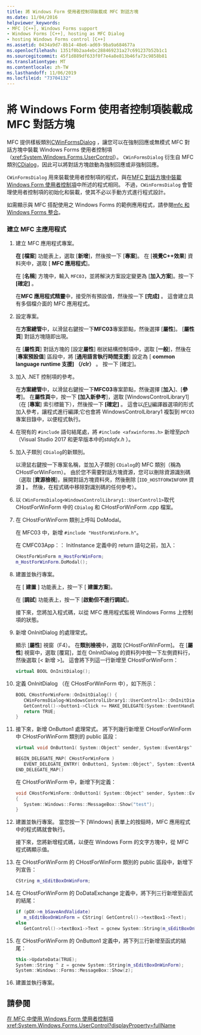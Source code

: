 ```yaml
---
title: 將 Windows Form 使用者控制項裝載成 MFC 對話方塊
ms.date: 11/04/2016
helpviewer_keywords:
- MFC [C++], Windows Forms support
- Windows Forms [C++], hosting as MFC Dialog
- hosting Windows Forms control [C++]
ms.assetid: 0434a9d7-8b14-48e6-ad69-9ba9a684677a
ms.openlocfilehash: 1351f0b2aa4ebc288469231a27c691237b52b1c1
ms.sourcegitcommit: 45f1d889df633f0f7e4a8e813b46fa73c9858b81
ms.translationtype: MT
ms.contentlocale: zh-TW
ms.lasthandoff: 11/06/2019
ms.locfileid: "73704132"
---
```

# <a name="hosting-a-windows-form-user-control-as-an-mfc-dialog-box"></a>將 Windows Form 使用者控制項裝載成 MFC 對話方塊

MFC 提供樣板類別[CWinFormsDialog](../mfc/reference/cwinformsdialog-class.md) ，讓您可以在強制回應或無模式 MFC 對話方塊中裝載 Windows Forms 使用者控制項（<xref:System.Windows.Forms.UserControl>）。 `CWinFormsDialog` 衍生自 MFC 類別[CDialog](../mfc/reference/cdialog-class.md)，因此可以將對話方塊啟動為強制回應或非強制回應。

`CWinFormsDialog` 用來裝載使用者控制項的程式，與在[MFC 對話方塊中裝載 Windows Form 使用者控制項](../dotnet/hosting-a-windows-form-user-control-in-an-mfc-dialog-box.md)中所述的程式相同。 不過，`CWinFormsDialog` 會管理使用者控制項的初始化和裝載，使其不必以手動方式進行程式設計。

如需顯示與 MFC 搭配使用之 Windows Forms 的範例應用程式，請參閱[mfc 和 Windows Forms 整合](https://www.microsoft.com/en-us/download/details.aspx?id=2113)。

### <a name="to-create-the-mfc-host-application"></a>建立 MFC 主應用程式

1. 建立 MFC 應用程式專案。

   **在 [檔案**] 功能表上，選取 [**新增**]，然後按一下 [**專案**]。 在 [**視覺C++效果**] 資料夾中，選取 [ **MFC 應用程式**]。

   在 [**名稱**] 方塊中，輸入 `MFC03`，並將解決方案設定變更為 [**加入方案**]。按一下 **[確定]** 。

   在**MFC 應用程式精靈**中，接受所有預設值，然後按一下 **[完成]** 。 這會建立具有多個檔介面的 MFC 應用程式。

1. 設定專案。

   在**方案總管**中，以滑鼠右鍵按一下**MFC03**專案節點，然後選擇 [**屬性**]。 [**屬性頁**] 對話方塊隨即出現。

   在 [**屬性頁**] 對話方塊的 [設定**屬性**] 樹狀結構控制項中，選取 [**一般**]，然後在 [**專案預設值**] 區段中，將 [**通用語言執行時間支援**] 設定為 [ **common language runtime 支援] （/clr）** 。 按一下 [確定]。

1. 加入 .NET 控制項的參考。

   在**方案總管**中，以滑鼠右鍵按一下**MFC03**專案節點，然後選擇 [**加入**]、[**參考**]。 在**屬性頁**中，按一下 **[加入新參考**]，選取 [WindowsControlLibrary1] （在 [**專案**] 索引標籤下），然後按一下 **[確定]** 。 這會以[/FU](../build/reference/fu-name-forced-hash-using-file.md)編譯器選項的形式加入參考，讓程式進行編譯;它也會將 WindowsControlLibrary1 複製到 `MFC03` 專案目錄中，以便程式執行。

1. 在現有的 `#include` 語句結尾處，將 `#include <afxwinforms.h>` 新增至*pch* （Visual Studio 2017 和更早版本中的*stdafx.h* ）。

1. 加入子類別 `CDialog`的新類別。

   以滑鼠右鍵按一下專案名稱，並加入子類別 `CDialog`的 MFC 類別（稱為 CHostForWinForm）。 由於您不需要對話方塊資源，您可以刪除資源識別碼（選取 [**資源檢視**]，展開對話方塊資料夾，然後刪除 [`IDD_HOSTFORWINFORM` 資源 **]** 。  然後，在程式碼中移除對識別碼的任何參考）。

1. 以 `CWinFormsDialog<WindowsControlLibrary1::UserControl1>`取代 CHostForWinForm 中的 `CDialog` 和 CHostForWinForm .cpp 檔案。

1. 在 CHostForWinForm 類別上呼叫 DoModal。

   在 MFC03 中，新增 `#include "HostForWinForm.h"`。

   在 CMFC03App：： InitInstance 定義中的 return 語句之前，加入：

    ```cpp
    CHostForWinForm m_HostForWinForm;
    m_HostForWinForm.DoModal();
    ```

1. 建置並執行專案。

   在 [ **建置** ] 功能表上，按一下 [ **建置方案**]。

   在 [**調試**] 功能表上，按一下 [**啟動但不進行調試**]。

   接下來，您將加入程式碼，以從 MFC 應用程式監視 Windows Forms 上控制項的狀態。

1. 新增 OnInitDialog 的處理常式。

   顯示 [**屬性**] 視窗（F4）。 在**類別檢視**中，選取 [CHostForWinForm]。 在 [**屬性**] 視窗中，選取 [覆寫]，並在 OnInitDialog 的資料列中按一下左側資料行，然後選取 [\< 新增 >]。 這會將下列這一行新增至 CHostForWinForm：

    ```cpp
    virtual BOOL OnInitDialog();
    ```

1. 定義 OnInitDialog （在 CHostForWinForm 中），如下所示：

    ```cpp
    BOOL CHostForWinForm::OnInitDialog() {
       CWinFormsDialog<WindowsControlLibrary1::UserControl1>::OnInitDialog();
       GetControl()->button1->Click += MAKE_DELEGATE(System::EventHandler, OnButton1);
       return TRUE;
    }
    ```

1. 接下來，新增 OnButton1 處理常式。 將下列幾行新增至 CHostForWinForm 中 CHostForWinForm 類別的 public 區段：

    ```cpp
    virtual void OnButton1( System::Object^ sender, System::EventArgs^ e );

    BEGIN_DELEGATE_MAP( CHostForWinForm )
       EVENT_DELEGATE_ENTRY( OnButton1, System::Object^, System::EventArgs^ );
    END_DELEGATE_MAP()
    ```

   在 CHostForWinForm 中，新增下列定義：

    ```cpp
    void CHostForWinForm::OnButton1( System::Object^ sender, System::EventArgs^ e )
    {
       System::Windows::Forms::MessageBox::Show("test");
    }
    ```

1. 建置並執行專案。 當您按一下 [Windows] 表單上的按鈕時，MFC 應用程式中的程式碼就會執行。

    接下來，您將新增程式碼，以便在 Windows Form 的文字方塊中，從 MFC 程式碼顯示值。

1. 在 CHostForWinForm 的 CHostForWinForm 類別的 public 區段中，新增下列宣告：

    ```cpp
    CString m_sEditBoxOnWinForm;
    ```

1. 在 CHostForWinForm 的 DoDataExchange 定義中，將下列三行新增至函式的結尾：

    ```cpp
    if (pDX->m_bSaveAndValidate)
       m_sEditBoxOnWinForm = CString( GetControl()->textBox1->Text);
    else
       GetControl()->textBox1->Text = gcnew System::String(m_sEditBoxOnWinForm);
    ```

1. 在 CHostForWinForm 的 OnButton1 定義中，將下列三行新增至函式的結尾：

    ```cpp
    this->UpdateData(TRUE);
    System::String ^ z = gcnew System::String(m_sEditBoxOnWinForm);
    System::Windows::Forms::MessageBox::Show(z);
    ```

1. 建置並執行專案。

## <a name="see-also"></a>請參閱

[在 MFC 中使用 Windows Form 使用者控制項](../dotnet/using-a-windows-form-user-control-in-mfc.md)<xref:System.Windows.Forms.UserControl?displayProperty=fullName>

